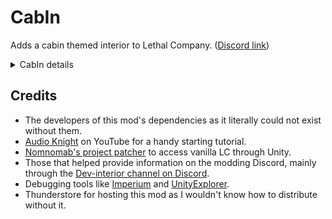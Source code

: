 
# CabIn
Adds a cabin themed interior to Lethal Company. ([Discord link](https://discord.com/channels/1168655651455639582/1245084720614604873))


<details>
<summary>CabIn details</summary>

> Primary spawns: Valley and Tundra moons. <br>
![CabIn start room](https://imgur.com/L05Por9.png)
![CabIn dark hall](https://imgur.com/0sUrIp3.png)
![CabIn lit hall](https://imgur.com/O8HiePJ.png)
![CabIn diagonal hall](https://imgur.com/lUeFdkZ.png)
![CabIn stairs](https://imgur.com/dZyvoXr.png)
![CabIn library](https://imgur.com/bRpODzj.png)
![CabIn bedroom](https://imgur.com/sELGJ7M.png)

</details>


## Credits

- The developers of this mod's dependencies as it literally could not exist without them.
- [Audio Knight](https://www.youtube.com/@knightofaudio) on YouTube for a handy starting tutorial.
- [Nomnomab's project patcher](https://github.com/nomnomab/lc-project-patcher) to access vanilla LC through Unity.
- Those that helped provide information on the modding Discord, mainly through the [Dev-interior channel on Discord](https://discord.com/channels/1168655651455639582/1263331556626268190).
- Debugging tools like [Imperium](https://thunderstore.io/c/lethal-company/p/giosuel/Imperium/) and [UnityExplorer](https://thunderstore.io/c/lethal-company/p/LethalCompanyModding/Yukieji_UnityExplorer/).
- Thunderstore for hosting this mod as I wouldn't know how to distribute without it.